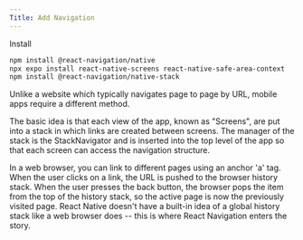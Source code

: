 ```yaml
---
Title: Add Navigation
---
```


Install

```bash
npm install @react-navigation/native
npx expo install react-native-screens react-native-safe-area-context
npm install @react-navigation/native-stack
```

Unlike a website which typically navigates page to page by URL, mobile apps require a different method.

The basic idea is that each view of the app, known as "Screens", are put into a stack in which links are created between screens. The manager of the stack is the StackNavigator and is inserted into the top level of the app so that each screen can access the navigation structure.

In a web browser, you can link to different pages using an anchor 'a' tag. When the user clicks on a link, the URL is pushed to the browser history stack. When the user presses the back button, the browser pops the item from the top of the history stack, so the active page is now the previously visited page. React Native doesn't have a built-in idea of a global history stack like a web browser does -- this is where React Navigation enters the story.

